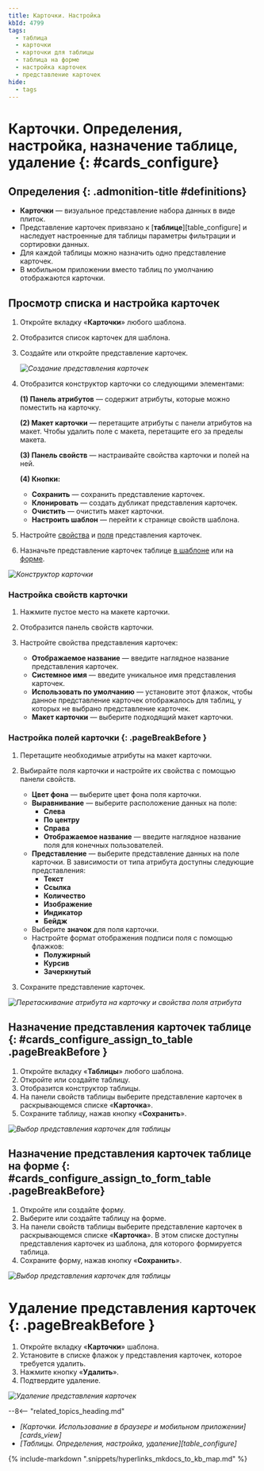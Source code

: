 ```yaml
---
title: Карточки. Настройка
kbId: 4799
tags:
  - таблица
  - карточки
  - карточки для таблицы
  - таблица на форме
  - настройка карточек
  - представление карточек
hide:
  - tags
---
```


# Карточки. Определения, настройка, назначение таблице, удаление {: #cards_configure}

<div class="admonition question" markdown="block">

## Определения {: .admonition-title #definitions}

- **Карточки** — визуальное представление набора данных в виде плиток.
- Представление карточек привязано к [**таблице**][table_configure] и наследует настроенные для таблицы параметры фильтрации и сортировки данных.
- Для каждой таблицы можно назначить одно представление карточек.
- В мобильном приложении вместо таблиц по умолчанию отображаются карточки.

</div>

## Просмотр списка и настройка карточек

1. Откройте вкладку «**Карточки**» любого шаблона.
2. Отобразится список карточек для шаблона.
3. Создайте или откройте представление карточек.

    _![Создание представления карточек](img/cards_layout_create.png)_

4. Отобразится конструктор карточки со следующими элементами:

    **(1) Панель атрибутов** — содержит атрибуты, которые можно поместить на карточку.

    **(2) Макет карточки** — перетащите атрибуты с панели атрибутов на макет. Чтобы удалить поле с макета, перетащите его за пределы макета.

    **(3) Панель свойств** — настраивайте свойства карточки и полей на ней.

    **(4) Кнопки:**

    - **Сохранить** — сохранить представление карточек.
    - **Клонировать** — создать дубликат представления карточек.
    - **Очистить** — очистить макет карточки.
    - **Настроить шаблон** <i class="fa-light fa-gear"></i> — перейти к странице свойств шаблона.

5. Настройте [свойства](#настройка-свойств-карточки) и [поля](#настройка-полей-карточки) представления карточек.
6. Назначьте представление карточек таблице [в шаблоне](#cards_configure_assign_to_table) или на [форме](#cards_configure_assign_to_form_table).

_![Конструктор карточки](img/cards_layout_designer.png)_

### Настройка свойств карточки

1. Нажмите пустое место на макете карточки.
2. Отобразится панель свойств карточки.
3. Настройте свойства представления карточек:

    - **Отображаемое название** — введите наглядное название представления карточек.
    - **Системное имя** — введите уникальное имя представления карточек.
    - **Использовать по умолчанию** — установите этот флажок, чтобы данное представление карточек отображалось для таблиц, у которых не выбрано представление карточек.
    - **Макет карточки** — выберите подходящий макет карточки.

### Настройка полей карточки {: .pageBreakBefore }

1. Перетащите необходимые атрибуты на макет карточки.
2. Выбирайте поля карточки и настройте их свойства с помощью панели свойств.

    - **Цвет фона** — выберите цвет фона поля карточки.
    - **Выравнивание** — выберите расположение данных на поле:
        - **Слева**
        - **По центру**
        - **Справа**
        - **Отображаемое название** — введите наглядное название поля для конечных пользователей.
    - **Представление** — выберите представление данных на поле карточки. В зависимости от типа атрибута доступны следующие представления:
        - **Текст**
        - **Ссылка**
        - **Количество**
        - **Изображение**
        - **Индикатор**
        - **Бейдж**
    - Выберите **значок** для поля карточки.
    - Настройте формат отображения подписи поля с помощью флажков:
        - **Полужирный**
        - **Курсив**
        - **Зачеркнутый**

3. Сохраните представление карточек.

_![Перетаскивание атрибута на карточку и свойства поля атрибута](img/cards_layout_add_attribute.png)_

## Назначение представления карточек таблице {: #cards_configure_assign_to_table .pageBreakBefore }

1. Откройте вкладку «**Таблицы**» любого шаблона.
2. Откройте или создайте таблицу.
3. Отобразится конструктор таблицы.
4. На панели свойств таблицы выберите представление карточек в раскрывающемся списке «**Карточка**».
5. Сохраните таблицу, нажав кнопку «**Сохранить**».

_![Выбор представления карточек для таблицы](img/cards_select_for_table.png)_

## Назначение представления карточек таблице на форме {: #cards_configure_assign_to_form_table .pageBreakBefore}

1. Откройте или создайте форму.
2. Выберите или создайте таблицу на форме.
3. На панели свойств таблицы выберите представление карточек в раскрывающемся списке «**Карточка**». В этом списке доступны представления карточек из шаблона, для которого формируется таблица.
4. Сохраните форму, нажав кнопку «**Сохранить**».

_![Выбор представления карточек для таблицы](img/cards_select_for_table_on_form.png)_

# Удаление представления карточек {: .pageBreakBefore }

1. Откройте вкладку «**Карточки**» шаблона.
2. Установите в списке флажок у представления карточек, которое требуется удалить.
3. Нажмите кнопку «**Удалить**».
4. Подтвердите удаление.

_![Удаление представления карточек](img/cards_layout_delete.png)_

<div class="relatedTopics" markdown="block">

--8<-- "related_topics_heading.md"

- _[Карточки. Использование в браузере и мобильном приложении][cards_view]_
- _[Таблицы. Определения, настройка, удаление][table_configure]_

</div>

{% include-markdown ".snippets/hyperlinks_mkdocs_to_kb_map.md" %}
